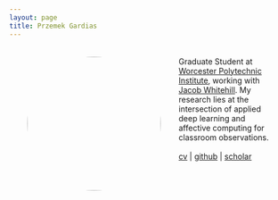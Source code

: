 ```yaml
---
layout: page
title: Przemek Gardias
---
```


<div class="parent" style="margin: 2rem;" markdown=0>
	<img class="left" src="{{site.url}}/assets/profile.jpg" alt="Profile" style="height: 15rem; width: 15rem; border-radius: 50% 50% 50% 50%; float: left; margin-right: 2rem;">
	<p class="right" style="margin-top: 2rem;">
		Graduate Student at <a href="https://web.cs.wpi.edu/">Worcester Polytechnic Institute</a>, working with <a href="https://users.wpi.edu/~jrwhitehill/">Jacob Whitehill</a>. My research lies at the intersection of applied deep learning and affective computing for classroom observations.
		<br>
		<br>
		<a href="{{ site.baseurl }}/pdf/cv.pdf">cv</a> | <a href="https://github.com/pgardias">github</a> | <a href="https://scholar.google.com/citations?user=LpoiVbkAAAAJ">scholar</a>
	</p>
</div>
